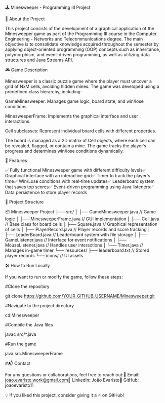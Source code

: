 🕹️ Minesweeper - Programming III Project

📌 About the Project

This project consists of the development of a graphical application of the Minesweeper game as part of the Programming III course in the Computer Engineering - Networks and Telecommunications degree. The main objective is to consolidate knowledge acquired throughout the semester by applying object-oriented programming (OOP) concepts such as inheritance, polymorphism, and event-driven programming, as well as utilizing data structures and Java Streams API.

🎮 Game Description

Minesweeper is a classic puzzle game where the player must uncover a grid of NxM cells, avoiding hidden mines. The game was developed using a predefined class hierarchy, including:

GameMinesweeper: Manages game logic, board state, and win/lose conditions.

MinesweeperFrame: Implements the graphical interface and user interactions.

Cell subclasses: Represent individual board cells with different properties.

The board is managed as a 2D matrix of Cell objects, where each cell can be revealed, flagged, or contain a mine. The game tracks the player’s progress and determines win/lose conditions dynamically.

🚀 Features

✅ Fully functional Minesweeper game with different difficulty levels✅ Graphical interface with an interactive grid✅ Timer to track the player's time✅ Win/Lose conditions with real-time updates✅ Leaderboard system that saves top scores✅ Event-driven programming using Java listeners✅ Data persistence to store player records

📂 Project Structure

📦 Minesweeper Project
├── src/
│   ├── GameMinesweeper.java  // Game logic
│   ├── MinesweeperFrame.java // GUI implementation
│   ├── Cell.java             // Base class for board cells
│   ├── Square.java           // Graphical representation of cells
│   ├── PlayerRecord.java     // Player records and score tracking
│   ├── LeaderBoard.java      // Leaderboard system with file storage
│   ├── GameListener.java     // Interface for event notifications
│   ├── MouseListener.java    // Handles user interactions
│   └── Timer.java            // Manages in-game timer
└── resources/
    ├── leaderboard.txt       // Stored player records
    └── icons/                // UI assets

🛠️ How to Run Locally

If you want to run or modify the game, follow these steps:

#Clone the repository

git clone https://github.com/YOUR_GITHUB_USERNAME/Minesweeper.git  

#Navigate to the project directory

cd Minesweeper  

#Compile the Java files

javac src/*.java  

#Run the game

java src.MinesweeperFrame  

#📬 Contact

For any questions or collaborations, feel free to reach out:📧 Email: joao.evaristo.work@gmail.com🔗 LinkedIn: João Evaristo🐙 GitHub: joaoevaristo11

💡 If you liked this project, consider giving it a ⭐ on GitHub!
